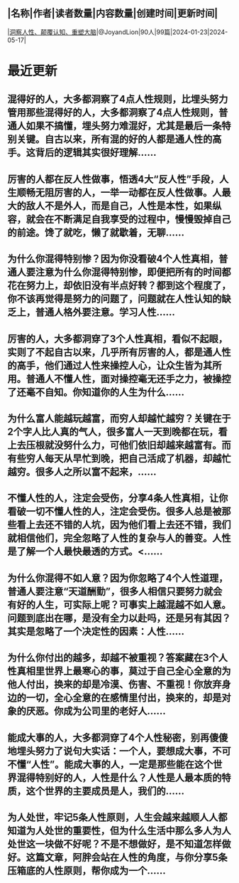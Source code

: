 |名称|作者|读者数量|内容数量|创建时间|更新时间|
---
|[洞察人性、颠覆认知、重塑大脑](https://xiaobot.net/p/renxing?refer=0b133df9-27dc-423b-8101-639049001c13)|@JoyandLion|90人|99篇|2024-01-23|2024-05-17|

# 最近更新
## 混得好的人，大多都洞察了4点人性规则，比埋头努力管用那些混得好的人，大多都洞察了4点人性规则，普通人如果不搞懂，埋头努力难混好，尤其是最后一条特别关键。自古以来，所有混的好的人都是通人性的高手。这背后的逻辑其实很好理解......
## 厉害的人都在反人性做事，悟透4大“反人性”手段，人生顺畅无阻厉害的人，一举一动都在反人性做事。人最大的敌人不是外人，而是自己，人性是本性，如果纵容，就会在不断满足自我享受的过程中，慢慢毁掉自己的前途。馋了就吃，懒了就歇着，无聊......
## 为什么你混得特别惨？因为你没看破4个人性真相，普通人要注意为什么你混得特别惨，即便把所有的时间都花在努力上，却依旧没有半点好转？都到这个程度了，你不该再觉得是努力的问题了，问题就在人性认知的缺乏上，普通人格外要注意。学习人性......
## 厉害的人，大多都洞穿了3个人性真相，看似不起眼，实则了不起自古以来，几乎所有厉害的人，都是通人性的高手，他们通过人性来操控人心，让众生皆为其所用。普通人不懂人性，面对操控毫无还手之力，被操控了还毫不自知。你知道你的人生为什么......
## 为什么富人能越玩越富，而穷人却越忙越穷？关键在于2个字人比人真的气人，很多富人一天到晚都在玩，看上去压根就没努什么力，可他们依旧却越来越富有。而有些穷人每天从早忙到晚，把自己活成了机器，却越忙越穷。很多人之所以富不起来，......
## 不懂人性的人，注定会受伤，分享4条人性真相，让你看破一切不懂人性的人，注定会受伤。很多人总是被那些看上去还不错的人坑，因为他们看上去还不错，我们就相信他们，完全忽略了人性的复杂与人的善变。人性是了解一个人最快最透的方式。<......
## 为什么你混得不如人意？因为你忽略了4个人性道理，普通人要注意“天道酬勤”，很多人相信只要努力就会有好的人生，可实际上呢？可事实上越混越不如人意。问题到底出在哪，是没有全力以赴吗，还是另有其因？其实是忽略了一个决定性的因素：人性......
## 为什么你付出的越多，却越不被重视？答案藏在3个人性真相里世界上最寒心的事，莫过于自己全心全意的为他人付出，换来的却是冷漠、伤害、不重视！你放弃身边的一切，全心全意的在感情里付出，换来的，却是对象的厌恶。你成为公司里的老好人......
## 能成大事的人，大多都洞穿了4个人性秘密，别再傻傻地埋头努力了说句大实话：一个人，要想成大事，不可不懂“人性”。能成大事的人，一定是那些能在这个世界混得特别好的人，人性是什么？人性是人最本质的特质，这个世界的主要成员是人，我们的......
## 为人处世，牢记5条人性原则，人生会越来越顺人人都知道为人处世的重要性，但为什么生活中那么多人为人处世这一块做不好呢？不是不想做好，是不知道怎样做好。这篇文章，阿胖会站在人性的角度，与你分享5条压箱底的人性原则，帮你成为一个......

